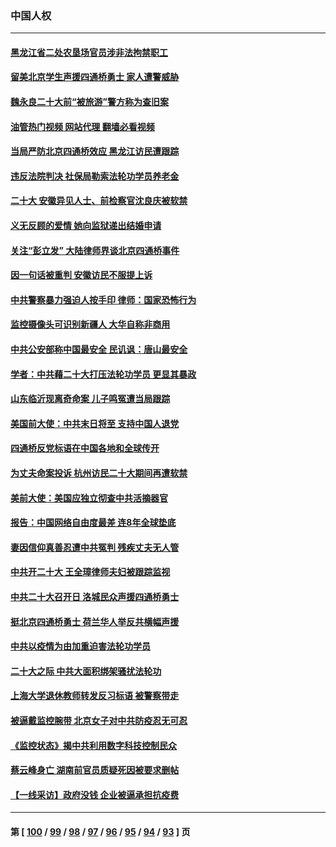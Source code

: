 ### 中国人权
---
#### [黑龙江省二处农垦场官员涉非法拘禁职工](../../pages/ncid278/n13851061.md?10231245) 
#### [留美北京学生声援四通桥勇士 家人遭警威胁](../../pages/ncid278/n13850956.md?10231245) 
#### [魏永良二十大前“被旅游”警方称为查旧案](../../pages/ncid278/n13850621.md?10231245) 
#### [油管热门视频 网站代理 翻墙必看视频](http://132.145.103.77:81/youtube.html?10231245)
#### [当局严防北京四通桥效应 黑龙江访民遭跟踪](../../pages/ncid278/n13850235.md?10231245) 
#### [违反法院判决 社保局勒索法轮功学员养老金](../../pages/ncid278/n13847343.md?10231245) 
#### [二十大 安徽异见人士、前检察官沈良庆被软禁](../../pages/ncid278/n13850071.md?10231245) 
#### [义无反顾的爱情 她向监狱递出结婚申请](../../pages/ncid278/n13849716.md?10231245) 
#### [关注“彭立发” 大陆律师界谈北京四通桥事件](../../pages/ncid278/n13849566.md?10231245) 
#### [因一句话被重判 安徽访民不服提上诉](../../pages/ncid278/n13849544.md?10231245) 
#### [中共警察暴力强迫人按手印 律师：国家恐怖行为](../../pages/ncid278/n13848797.md?10231245) 
#### [监控摄像头可识别新疆人 大华自称非商用](../../pages/ncid278/n13848882.md?10231245) 
#### [中共公安部称中国最安全 民讥讽：唐山最安全](../../pages/ncid278/n13848759.md?10231245) 
#### [学者：中共藉二十大打压法轮功学员 更显其暴政](../../pages/ncid278/n13847577.md?10231245) 
#### [山东临沂现离奇命案 儿子鸣冤遭当局跟踪](../../pages/ncid278/n13847716.md?10231245) 
#### [美国前大使：中共末日将至 支持中国人退党](../../pages/ncid278/n13848220.md?10231245) 
#### [四通桥反党标语在中国各地和全球传开](../../pages/ncid278/n13848108.md?10231245) 
#### [为丈夫命案投诉 杭州访民二十大期间再遭软禁](../../pages/ncid278/n13848051.md?10231245) 
#### [美前大使：美国应独立彻查中共活摘器官](../../pages/ncid278/n13848059.md?10231245) 
#### [报告：中国网络自由度最差 连8年全球垫底](../../pages/ncid278/n13847862.md?10231245) 
#### [妻因信仰真善忍遭中共冤判 残疾丈夫无人管](../../pages/ncid278/n13844598.md?10231245) 
#### [中共开二十大 王全璋律师夫妇被跟踪监视](../../pages/ncid278/n13846925.md?10231245) 
#### [中共二十大召开日 洛城民众声援四通桥勇士](../../pages/ncid278/n13846810.md?10231245) 
#### [挺北京四通桥勇士 荷兰华人举反共横幅声援](../../pages/ncid278/n13846812.md?10231245) 
#### [中共以疫情为由加重迫害法轮功学员](../../pages/ncid278/n13845591.md?10231245) 
#### [二十大之际 中共大面积绑架骚扰法轮功](../../pages/ncid278/n13846381.md?10231245) 
#### [上海大学退休教师转发反习标语 被警察带走](../../pages/ncid278/n13846408.md?10231245) 
#### [被逼戴监控腕带 北京女子对中共防疫忍无可忍](../../pages/ncid278/n13846301.md?10231245) 
#### [《监控状态》揭中共利用数字科技控制民众](../../pages/ncid278/n13846272.md?10231245) 
#### [蔡云峰身亡 湖南前官员质疑死因被要求删帖](../../pages/ncid278/n13845966.md?10231245) 
#### [【一线采访】政府没钱 企业被逼承担抗疫费](../../pages/ncid278/n13845946.md?10231245) 

---
#### 第 [ [100](./100.md?10231245) / [99](./99.md?10231245) / [98](./98.md?10231245) / [97](./97.md?10231245) / [96](./96.md?10231245) / [95](./95.md?10231245) / [94](./94.md?10231245) / [93](./93.md?10231245) ] 页
